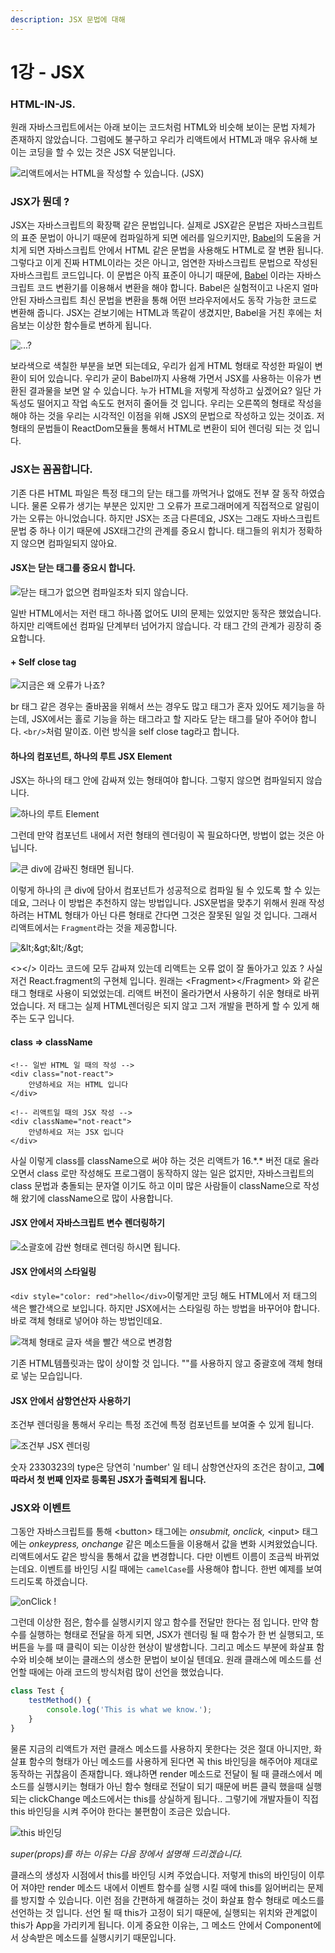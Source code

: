 ```yaml
---
description: JSX 문법에 대해
---
```


# 1강 - JSX

### HTML-IN-JS.

원래 자바스크립트에서는 아래 보이는 코드처럼 HTML와 비슷해 보이는 문법 자체가 존재하지 않았습니다. 그럼에도 불구하고 우리가 리액트에서 HTML과 매우 유사해 보이는 코딩을 할 수 있는 것은 JSX 덕분입니다.

![&#xB9AC;&#xC561;&#xD2B8;&#xC5D0;&#xC11C;&#xB294; HTML&#xC744; &#xC791;&#xC131;&#xD560; &#xC218; &#xC788;&#xC2B5;&#xB2C8;&#xB2E4;. \(JSX\)](.gitbook/assets/2019-01-15-1.26.43.png)

### JSX가 뭔데 ?

JSX는 자바스크립트의 확장팩 같은 문법입니다. 실제로 JSX같은 문법은 자바스크립트의 표준 문법이 아니기 때문에 컴파일하게 되면 에러를 일으키지만, [Babel](https://babeljs.io)의 도움을 거치게 되면 자바스크립트 안에서 HTML 같은 문법을 사용해도 HTML로 잘 변환 됩니다. 그렇다고 이게 진짜 HTML이라는 것은 아니고, 엄연한 자바스크립트 문법으로 작성된 자바스크립트 코드입니다. 이 문법은 아직 표준이 아니기 때문에, [Babel](https://babeljs.io/) 이라는 자바스크립트 코드 변환기를 이용해서 변환을 해야 합니다. Babel은 실험적이고 나온지 얼마 안된 자바스크립트 최신 문법을 변환을 통해 어떤 브라우저에서도 동작 가능한 코드로 변환해 줍니다. JSX는 걷보기에는 HTML과 똑같이 생겼지만, Babel을 거친 후에는 처음보는 이상한 함수들로 변하게 됩니다.

![...?](.gitbook/assets/2019-01-15-1.28.40.png)

보라색으로 색칠한 부분을 보면 되는데요, 우리가 쉽게 HTML 형태로 작성한 파일이 변환이 되어 있습니다. 우리가 굳이 Babel까지 사용해 가면서 JSX를 사용하는 이유가 변환된 결과물을 보면 알 수 있습니다. 누가 HTML을 저렇게 작성하고 싶겠어요? 일단 가독성도 떨어지고 작업 속도도 현저히 줄어들 것 입니다. 우리는 오른쪽의 형태로 작성을 해야 하는 것을 우리는 시각적인 이점을 위해 JSX의 문법으로 작성하고 있는 것이죠. 저 형태의 문법들이 ReactDom모듈을 통해서 HTML로 변환이 되어 렌더링 되는 것 입니다.

### JSX는 꼼꼼합니다.

기존 다른 HTML 파일은 특정 태그의 닫는 태그를 까먹거나 없애도 전부 잘 동작 하였습니다. 물론 오류가 생기는 부분은 있지만 그 오류가 프로그래머에게 직접적으로 알림이 가는 오류는 아니었습니다. 하지만 JSX는 조금 다른데요, JSX는 그래도 자바스크립트 문법 중 하나 이기 때문에 JSX태그간의 관계를 중요시 합니다. 태그들의 위치가 정확하지 않으면 컴파일되지 않아요.

#### JSX는 닫는 태그를 중요시 합니다.

![&#xB2EB;&#xB294; &#xD0DC;&#xADF8;&#xAC00; &#xC5C6;&#xC73C;&#xBA74; &#xCEF4;&#xD30C;&#xC77C;&#xC870;&#xCC28; &#xB418;&#xC9C0; &#xC54A;&#xC2B5;&#xB2C8;&#xB2E4;.](.gitbook/assets/2019-03-09-5.21.45.png)

일반 HTML에서는 저런 태그 하나쯤 없어도 UI의 문제는 있었지만 동작은 했었습니다. 하지만 리액트에선 컴파일 단계부터 넘어가지 않습니다. 각 태그 간의 관계가 굉장히 중요합니다.

#### + Self close tag

![&#xC9C0;&#xAE08;&#xC740; &#xC65C; &#xC624;&#xB958;&#xAC00; &#xB098;&#xC8E0;?](.gitbook/assets/2019-03-09-5.23.18.png)

br 태그 같은 경우는 줄바꿈을 위해서 쓰는 경우도 많고 태그가 혼자 있어도 제기능을 하는데, JSX에서는 홀로 기능을 하는 태그라고 할 지라도 닫는 태그를 달아 주어야 합니다. `<br/>`처럼 말이죠. 이런 방식을 self close tag라고 합니다.

#### 하나의 컴포넌트, 하나의 루트 JSX Element

JSX는 하나의 태그 안에 감싸져 있는 형태여야 합니다. 그렇지 않으면 컴파일되지 않습니다.

![&#xD558;&#xB098;&#xC758; &#xB8E8;&#xD2B8; Element](.gitbook/assets/2019-01-15-1.45.57.png)

그런데 만약 컴포넌트 내에서 저런 형태의 렌더링이 꼭 필요하다면, 방법이 없는 것은 아닙니다.

![&#xD070; div&#xC5D0; &#xAC10;&#xC2F8;&#xC9C4; &#xD615;&#xD0DC;&#xBA74; &#xB429;&#xB2C8;&#xB2E4;.](.gitbook/assets/2019-01-16-12.35.52.png)

이렇게 하나의 큰 div에 담아서 컴포넌트가 성공적으로 컴파일 될 수 있도록 할 수 있는데요, 그러나 이 방법은 추천하지 않는 방법입니다. JSX문법을 맞추기 위해서 원래 작성하려는 HTML 형태가 아닌 다른 형태로 간다면 그것은 잘못된 일일 것 입니다. 그래서 리액트에서는 `Fragment`라는 것을 제공합니다.

![&amp;lt;&amp;gt;&amp;lt;/&amp;gt;](.gitbook/assets/2019-01-15-1.47.44.png)

&lt;&gt;&lt;/&gt; 이라느 코드에 모두 감싸져 있는데 리액트는 오류 없이 잘 돌아가고 있죠 ? 사실 저건 React.fragment의 구현체 입니다. 원래는 &lt;Fragment&gt;&lt;/Fragment&gt; 와 같은 태그 형태로 사용이 되었었는데. 리액트 버전이 올라가면서 사용하기 쉬운 형태로 바뀌었습니다. 저 태그는 실제 HTML렌더링은 되지 않고 그저 개발을 편하게 할 수 있게 해주는 도구 입니다.

#### class =&gt; className

```markup
<!-- 일반 HTML 일 때의 작성 -->
<div class="not-react">
    안녕하세요 저는 HTML 입니다
</div>

<!-- 리액트일 때의 JSX 작성 -->
<div className="not-react">
    안녕하세요 저는 JSX 입니다
</div>
```

사실 이렇게 class를 className으로 써야 하는 것은 리액트가 16.\*.\* 버전 대로 올라오면서 class 로만 작성해도 프로그램이 동작하지 않는 일은 없지만, 자바스크립트의 class 문법과 충돌되는 문자열 이기도 하고 이미  많은 사람들이 className으로 작성해 왔기에 className으로 많이 사용합니다.

#### JSX 안에서 자바스크립트 변수 렌더링하기

![&#xC18C;&#xAD04;&#xD638;&#xC5D0; &#xAC10;&#xC2FC; &#xD615;&#xD0DC;&#xB85C; &#xB80C;&#xB354;&#xB9C1; &#xD558;&#xC2DC;&#xBA74; &#xB429;&#xB2C8;&#xB2E4;.](.gitbook/assets/2019-01-15-1.58.25.png)

#### JSX 안에서의 스타일링

`<div style="color: red">hello</div>`이렇게만 코딩 해도 HTML에서 저 태그의 색은 빨간색으로 보입니다. 하지만 JSX에서는 스타일링 하는 방법을 바꾸어야 합니다. 바로 객체 형태로 넣어야 하는 방법인데요.

![&#xAC1D;&#xCCB4; &#xD615;&#xD0DC;&#xB85C; &#xAE00;&#xC790; &#xC0C9;&#xC744; &#xBE68;&#xAC04; &#xC0C9;&#xC73C;&#xB85C; &#xBCC0;&#xACBD;&#xD568;](.gitbook/assets/2019-01-15-2.05.13.png)

기존 HTML템플릿과는 많이 상이할 것 입니다. ""를 사용하지 않고 중괄호에 객체 형태로 넣는 모습입니다.

#### JSX 안에서 삼항연산자 사용하기

조건부 렌더링을 통해서 우리는 특정 조건에 특정 컴포넌트를 보여줄 수 있게 됩니다.

![&#xC870;&#xAC74;&#xBD80; JSX &#xB80C;&#xB354;&#xB9C1;](.gitbook/assets/2019-01-15-2.09.45.png)

숫자 2330323의 type은 당연히 'number' 일 테니 삼항연산자의 조건은 참이고, **그에 따라서 첫 번째 인자로 등록된 JSX가 출력되게 됩니다.**

### JSX와 이벤트

그동안 자바스크립트를 통해 &lt;button&gt; 태그에는 _onsubmit, onclick,_ &lt;input&gt; 태그에는 _onkeypress, onchange_ 같은 메소드들을 이용해서 값을 변화 시켜왔었습니다. 리액트에서도 같은 방식을 통해서 값을 변경합니다. 다만 이벤트 이름이 조금씩 바뀌었는데요. 이벤트를 바인딩 시킬 때에는 `camelCase`를 사용해야 합니다. 한번 예제를 보여드리도록 하겠습니다.

![onClick !](.gitbook/assets/2019-01-19-1.42.32.png)

그런데 이상한 점은, 함수를 실행시키지 않고 함수를 전달만 한다는 점 입니다. 만약 함수를 실행하는 형태로 전달을 하게 되면, JSX가 렌더링 될 때 함수가 한 번 실행되고, 또 버튼을 누를 때 클릭이 되는 이상한 현상이 발생합니다. 그리고 메소드 부분에 화살표 함수와 비슷해 보이는 클래스의 생소한 문법이 보이실 텐데요. 원래 클래스에 메소드를 선언할 때에는 아래 코드의 방식처럼  많이 선언을 했었습니다.

```javascript
class Test {
    testMethod() {
        console.log('This is what we know.');
    }
}
```

물론 지금의 리액트가 저런 클래스 메소드를 사용하지 못한다는 것은 절대 아니지만, 화살표 함수의 형태가 아닌 메소드를 사용하게 된다면 꼭 this 바인딩을 해주어야 제대로 동작하는 귀찮음이 존재합니다. 왜냐하면 render 메소드로 전달이 될 때 클래스에서 메소드를 실행시키는 형태가 아닌 함수 형태로 전달이 되기 때문에 버튼 클릭 했을때 실행되는 clickChange 메소드에서는 this를 상실하게 됩니다.. 그렇기에 개발자들이 직접 this 바인딩을 시켜 주어야 한다는 불편함이 조금은 있습니다.

![this &#xBC14;&#xC778;&#xB529;](.gitbook/assets/2019-01-19-1.56.00.png)

_super\(props\)를 하는 이유는 다음 장에서 설명해 드리겠습니다._

클래스의 생성자 시점에서 this를 바인딩 시켜 주었습니다. 저렇게 this의 바인딩이 이루어 져야만 render 메소드 내에서 이벤트 함수를 실행 시킬 때에 this를 잃어버리는 문제를 방지할 수 있습니다. 이런 점을 간편하게 해결하는 것이 화살표 함수 형태로 메소드를 선언하는 것 입니다. 선언 될 때 this가 고정이 되기 때문에, 실행되는 위치와 관계없이 this가 App을 가리키게 됩니다. 이게 중요한 이유는, 그 메소드 안에서 Component에서 상속받은 메소드를 실행시키기 때문입니다.

